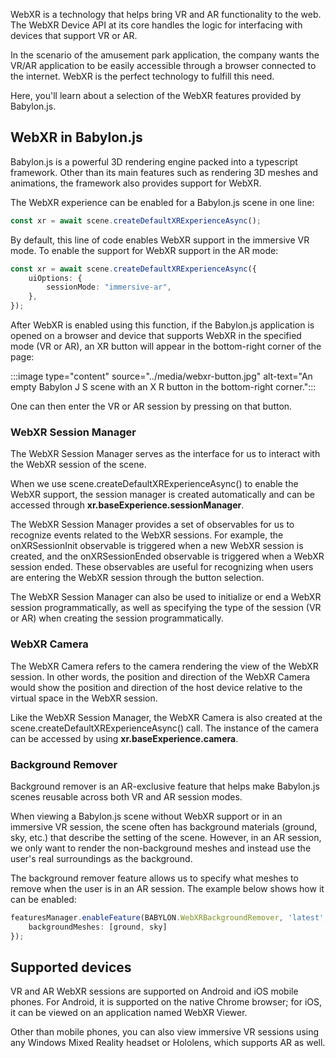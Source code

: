 WebXR is a technology that helps bring VR and AR functionality to the web. The WebXR Device API at its core handles the logic for interfacing with devices that support VR or AR. 

In the scenario of the amusement park application, the company wants the VR/AR application to be easily accessible through a browser connected to the internet. WebXR is the perfect technology to fulfill this need.

Here, you'll learn about a selection of the WebXR features provided by Babylon.js.

## WebXR in Babylon.js

Babylon.js is a powerful 3D rendering engine packed into a typescript framework. Other than its main features such as rendering 3D meshes and animations, the framework also provides support for WebXR.

The WebXR experience can be enabled for a Babylon.js scene in one line:

```typescript
const xr = await scene.createDefaultXRExperienceAsync();
```

By default, this line of code enables WebXR support in the immersive VR mode. To enable the support for WebXR support in the AR mode:

```typescript
const xr = await scene.createDefaultXRExperienceAsync({
    uiOptions: {
        sessionMode: "immersive-ar",
    },
});
```

After WebXR is enabled using this function, if the Babylon.js application is opened on a browser and device that supports WebXR in the specified mode (VR or AR), an XR button will appear in the bottom-right corner of the page:

:::image type="content" source="../media/webxr-button.jpg" alt-text="An empty Babylon J S scene with an X R button in the bottom-right corner.":::

One can then enter the VR or AR session by pressing on that button.

### WebXR Session Manager

The WebXR Session Manager serves as the interface for us to interact with the WebXR session of the scene.

When we use scene.createDefaultXRExperienceAsync() to enable the WebXR support, the session manager is created automatically and can be accessed through **xr.baseExperience.sessionManager**.

The WebXR Session Manager provides a set of observables for us to recognize events related to the WebXR sessions. For example, the onXRSessionInit observable is triggered when a new WebXR session is created, and the onXRSessionEnded observable is triggered when a WebXR session ended. These observables are useful for recognizing when users are entering the WebXR session through the button selection.

The WebXR Session Manager can also be used to initialize or end a WebXR session programmatically, as well as specifying the type of the session (VR or AR) when creating the session programmatically.

### WebXR Camera

The WebXR Camera refers to the camera rendering the view of the WebXR session. In other words, the position and direction of the WebXR Camera would show the position and direction of the host device relative to the virtual space in the WebXR session.

Like the WebXR Session Manager, the WebXR Camera is also created at the scene.createDefaultXRExperienceAsync() call. The instance of the camera can be accessed by using **xr.baseExperience.camera**.

### Background Remover

Background remover is an AR-exclusive feature that helps make Babylon.js scenes reusable across both VR and AR session modes.

When viewing a Babylon.js scene without WebXR support or in an immersive VR session, the scene often has background materials (ground, sky, etc.) that describe the setting of the scene. However, in an AR session, we only want to render the non-background meshes and instead use the user's real surroundings as the background.

The background remover feature allows us to specify what meshes to remove when the user is in an AR session. The example below shows how it can be enabled:

```typescript
featuresManager.enableFeature(BABYLON.WebXRBackgroundRemover, 'latest', {
    backgroundMeshes: [ground, sky]
});
```

## Supported devices

VR and AR WebXR sessions are supported on Android and iOS mobile phones. For Android, it is supported on the native Chrome browser; for iOS, it can be viewed on an application named WebXR Viewer.

Other than mobile phones, you can also view immersive VR sessions using any Windows Mixed Reality headset or Hololens, which supports AR as well.
